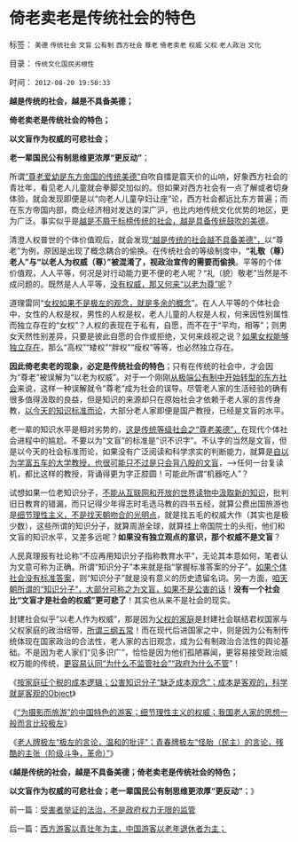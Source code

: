 # 倚老卖老是传统社会的特色

标签： `美德` `传统社会` `文盲` `公有制` `西方社会` `尊老` `倚老卖老` `权威` `父权` `老人政治` `文化` 

目录： `传统文化国民劣根性`

时间： `2012-08-20 19:50:33`

**越是传统的社会，越是不具备美德；**

**倚老卖老是传统社会的特色；**

**以文盲作为权威的可悲社会；**

**老一辈国民公有制思维更浓厚“更反动”**；

所谓[“尊老爱幼是东方帝国的传统美德”](../../../2008/7/29/个人主义思想被阉割更多来自民间“传统文化”.md)自吹自擂是震天价的山响，好象西方社会的青壮年，看见老人儿童就会拳脚交加似的。但如果对西方社会有一点了解或者切身体验，就会发现即便是以“向老人儿童孕妇让座”论，西方社会都远比东方普遍；而在东方帝国内部，商业经济相对发达的深广沪，也比内地传统文化优势的地区，更为广泛。事实似乎是[越是不屑于标榜传统的社会，越是具备传统鼓吹的美德](../../../2009/3/24/为什么有中国特色的四不象是不稳定的系统.md)。

清澄人权普世的个体价值观后，就会发现[“越是传统的社会越不具备美德”，](../../../2012/4/22/坐而论道象天人，道貌岸然似真君.md)以“尊老”为例，原因是出现了概念耦合的偷换。在传统社会的等级制度中，**“礼敬（尊）老人”与“以老人为权威（尊）”被混淆了，视政治宣传的需要而偷换**。平等的个体价值观，人人平等，何况是对行动能力更不便的老人呢？“礼（貌）敬老”当然是不成问题的。既然是人人平等，[没有权威，那又何来“以老为尊”呢](../../../2010/10/19/“没有主子的人不是完整的人”和美国佬的精神.md)？

道理雷同“[女权如果不是极左的观念，就是多余的概念](../../../2012/4/15/女权运动与工团运动的愚昧逻辑.md)”。在人人平等的个体社会中，女性的人权是权，男性的人权是权，老人儿童的人权是人权，何来因性别属性而独立存在的“女权”？人权的表现在于私有，自愿，而不在于“平均，相等”；则男女天然性别差异，只要是彼此自愿的合作或拒绝，又何来歧视之说？[如果女权能够独立存在](../../../2012/4/14/俄国圣女化的“打老婆锻炼身体”.md)，那么“高权”“矮权”“胖权”“瘦权”等等，也必然独立存在。

**因此倚老卖老的现象，必定是传统社会的特色**；只有在传统的社会中，才会因为“尊老”被误解为“以老为权威”。对于一个刚刚[从极端公有制中开始转型的东方社会](../../../2012/6/1/苏联如果“不分裂”还能怎么着？.md)来说，这样一种误解就令“尊老”成为社会的误导。尽管老人家的生活经验的确有很多值得汲取的良益，但是知识的来源却只在原始社会才依赖于老人家的言传身教，[以今天的知识标准而论](../../../2008/8/31/“大学无书”，远离中国式诡辩！.md)，大部分老人家即便是国产教授，已经是文盲的水平。

老一辈的知识水平是相对劣势的，[这是传统等级社会之“尊老美德”，](../../../2010/5/12/传统文化美德服务于等级社会.md)在现代个体社会进程中的尴尬。不要以为“文盲”的标准是“识不识字”。不认字的当然是文盲，但是以今天的社会标准而论，如果没有广泛阅读和科学求实的判断能力，就算是[自以为学富五车的大学教授，也很可能只不过是只会背八股的文盲](../../../2010/5/12/传统文化美德服务于等级社会.md)，——>任何一台复读机，都比这样的教授，背诵得更为字正腔圆！可能此所谓“机器吃人”？

试想如果一位老知识分子，[不能从互联网和开放的世界读物中汲取新的知识](../../../2011/8/11/读书读报懂历史，学会旅游看世界.md)，批判旧日教育的错漏，而只记得少年得志时毛选马教的四书五经，就算公费出国旅游也是[细节理性主义，不是找天朝吻合的光明点](../../../2012/5/8/细节理性主义乌托邦的忆苦思甜.md)，就是找五毛的权威大作（其实也是极少数），这些所谓的知识分子，就算周游全球，就算挂上帝国院士的头衔，他们和文盲的知识水平，又差多远呢？**如果没有独立观点的意识，那个权威不是文盲**？

人民真理报有社论称“不应再用知识分子指称教育水平”，无论其本意如何，笔者认为文意可称为正确。所谓“知识分子”本来就是指“掌握标准答案的分子”。[如果个体社会没有标准答案](../../../2012/4/22/个体价值观没有说服他人的义务.md)，则“知识分子”就是没有意义的历史遗留名词。另一方面，[咱天朝所谓的“知识分子”，大部分可称之为文盲，如果不是公害的话](../../../2012/5/6/洗脑业的主流是公害知识分子.md)！**没有一个社会比“文盲才是社会的权威”更可悲了**！其实也从来不是社会的现实。

封建社会似乎“以老人作为权威”，那是因为[父权的家庭](../../../2012/4/13/父权家庭中的子女，奴隶和宠物的地位和待遇；.md)是封建社会联结君权国家与父权家庭的政治纽带，[所谓三纲五常](../../../2010/8/8/罗马父权制度就是三纲五常的法制化.md)！而在现代后进国家之中，则是因为公有制传统体现在国家政治的合法性，老人家的古旧观念，成为公有制政治合法性的舆论基础。不是因为老人家们“见多识广”，恰恰是因为他们孤陋寡闻，更容易接受政治威权万能的传统，[更容易认同“为什么不监管社会”“政府为什么不管](http://darthvad.blog.163.com/blog/static/5339947020111128253230/)”！

《[按家庭征个税的成本逻辑；公害知识分子“缺乏成本观念”；成本是客观的，科学就是客观的Object](../../../2012/8/19/公害知识分子要学会尊重“成本”.md)》

《[“为摄影而旅游”的中国特色的游客；细节理性主义的权威；我国老人家的思想一般而言比较极左](../../../2012/8/19/我国老人家的思想一般而言比较极左.md)》

《[老人牌极左“极左的言论，温和的批评”；青春牌极左“怪胎（民主）的言论，残酷的主张（阶级斗争，革命）”](../../../2012/8/19/愤老和愤青.md)》

《**越是传统的社会，越是不具备美德；倚老卖老是传统社会的特色；**

**以文盲作为权威的可悲社会；老一辈国民公有制思维更浓厚“更反动”**；》



前一篇：[受害者举证的法治，不是政府权力无限的监管](../../../2012/8/19/受害者举证的法治，不是政府权力无限的监管.md)

后一篇：[西方游客以青壮年为主，中国游客以老年退休者为主；](../../../2012/8/20/西方游客以青壮年为主，中国游客以老年退休者为主；.md)